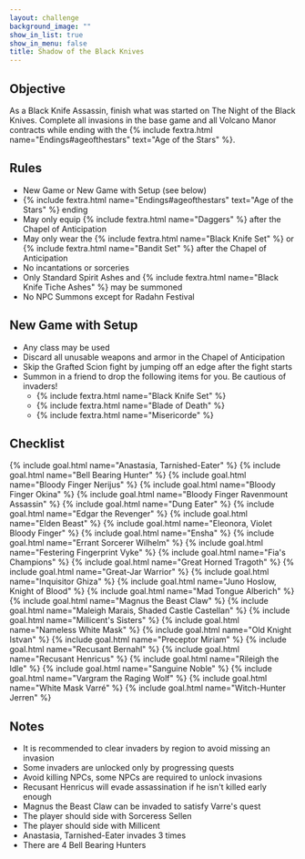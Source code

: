 ```yaml
---
layout: challenge
background_image: ""
show_in_list: true
show_in_menu: false
title: Shadow of the Black Knives
---
```


## Objective

As a Black Knife Assassin, finish what was started on The Night of the Black Knives. Complete all invasions in the base game and all Volcano Manor contracts while ending with the {% include fextra.html name="Endings#ageofthestars" text="Age of the Stars" %}.

## Rules

- New Game or New Game with Setup (see below)
- {% include fextra.html name="Endings#ageofthestars" text="Age of the Stars" %} ending
- May only equip {% include fextra.html name="Daggers" %} after the Chapel of Anticipation
- May only wear the {% include fextra.html name="Black Knife Set" %} or {% include fextra.html name="Bandit Set" %} after the Chapel of Anticipation
- No incantations or sorceries
- Only Standard Spirit Ashes and {% include fextra.html name="Black Knife Tiche Ashes" %} may be summoned
- No NPC Summons except for Radahn Festival

## New Game with Setup

- Any class may be used
- Discard all unusable weapons and armor in the Chapel of Anticipation
- Skip the Grafted Scion fight by jumping off an edge after the fight starts
- Summon in a friend to drop the following items for you. Be cautious of invaders!
  - {% include fextra.html name="Black Knife Set" %}
  - {% include fextra.html name="Blade of Death" %}
  - {% include fextra.html name="Misericorde" %}

## Checklist

{% include goal.html name="Anastasia, Tarnished-Eater" %}
{% include goal.html name="Bell Bearing Hunter" %}
{% include goal.html name="Bloody Finger Nerijus" %}
{% include goal.html name="Bloody Finger Okina" %}
{% include goal.html name="Bloody Finger Ravenmount Assassin" %}
{% include goal.html name="Dung Eater" %}
{% include goal.html name="Edgar the Revenger" %}
{% include goal.html name="Elden Beast" %}
{% include goal.html name="Eleonora, Violet Bloody Finger" %}
{% include goal.html name="Ensha" %}
{% include goal.html name="Errant Sorcerer Wilhelm" %}
{% include goal.html name="Festering Fingerprint Vyke" %}
{% include goal.html name="Fia's Champions" %}
{% include goal.html name="Great Horned Tragoth" %}
{% include goal.html name="Great-Jar Warrior" %}
{% include goal.html name="Inquisitor Ghiza" %}
{% include goal.html name="Juno Hoslow, Knight of Blood" %}
{% include goal.html name="Mad Tongue Alberich" %}
{% include goal.html name="Magnus the Beast Claw" %}
{% include goal.html name="Maleigh Marais, Shaded Castle Castellan" %}
{% include goal.html name="Millicent's Sisters" %}
{% include goal.html name="Nameless White Mask" %}
{% include goal.html name="Old Knight Istvan" %}
{% include goal.html name="Preceptor Miriam" %}
{% include goal.html name="Recusant Bernahl" %}
{% include goal.html name="Recusant Henricus" %}
{% include goal.html name="Rileigh the Idle" %}
{% include goal.html name="Sanguine Noble" %}
{% include goal.html name="Vargram the Raging Wolf" %}
{% include goal.html name="White Mask Varré" %}
{% include goal.html name="Witch-Hunter Jerren" %}

## Notes

 - It is recommended to clear invaders by region to avoid missing an invasion
 - Some invaders are unlocked only by progressing quests
 - Avoid killing NPCs, some NPCs are required to unlock invasions
 - Recusant Henricus will evade assassination if he isn't killed early enough
 - Magnus the Beast Claw can be invaded to satisfy Varre's quest
 - The player should side with Sorceress Sellen
 - The player should side with Millicent
 - Anastasia, Tarnished-Eater invades 3 times
 - There are 4 Bell Bearing Hunters
